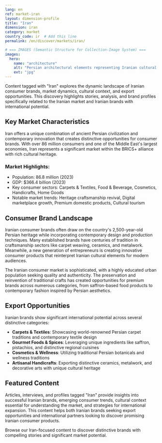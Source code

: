 ```yaml
---
lang: en
ref: market-iran
layout: dimension-profile
title: "Iran"
dimension: iran
category: market
country_code: ir  # Add this line
permalink: /en/discover/markets/iran/

# === IMAGES (Semantic Structure for Collection-Image System) ===
images:
  hero:
    name: "architecture"
    alt: "Persian architectural elements representing Iranian cultural heritage and craftsmanship"
    ext: "jpg"
---
```


Content tagged with "Iran" explores the dynamic landscape of Iranian consumer brands, market dynamics, cultural context, and export opportunities. This discovery highlights stories, analysis, and brand profiles specifically related to the Iranian market and Iranian brands with international potential.

## Key Market Characteristics

Iran offers a unique combination of ancient Persian civilization and contemporary innovation that creates distinctive opportunities for consumer brands. With over 86 million consumers and one of the Middle East's largest economies, Iran represents a significant market within the BRICS+ alliance with rich cultural heritage.

### Market Highlights:
- Population: 86.8 million (2023)
- GDP: $366.4 billion (2023)
- Key consumer sectors: Carpets & Textiles, Food & Beverage, Cosmetics, Handicrafts, Home Goods
- Notable market trends: Heritage craftsmanship revival, Digital marketplace growth, Premium domestic products, Cultural tourism

## Consumer Brand Landscape

Iranian consumer brands often draw on the country's 2,500-year-old Persian heritage while incorporating contemporary design and production techniques. Many established brands have centuries of tradition in craftsmanship sectors like carpet weaving, ceramics, and metalwork. Meanwhile, a new generation of entrepreneurs is creating innovative consumer products that reinterpret Iranian cultural elements for modern audiences.

The Iranian consumer market is sophisticated, with a highly educated urban population seeking quality and authenticity. The preservation and reinvention of traditional crafts has created opportunities for premium brands across numerous categories, from saffron-based food products to contemporary fashion inspired by Persian aesthetics.

## Export Opportunities

Iranian brands show significant international potential across several distinctive categories:

- **Carpets & Textiles**: Showcasing world-renowned Persian carpet traditions and contemporary textile design
- **Gourmet Foods & Spices**: Leveraging unique ingredients like saffron, pistachios, and distinctive regional cuisines
- **Cosmetics & Wellness**: Utilizing traditional Persian botanicals and wellness traditions
- **Artisanal Handicrafts**: Exporting distinctive ceramics, metalwork, and decorative arts with unique cultural heritage

## Featured Content

Articles, interviews, and profiles tagged "Iran" provide insights into successful Iranian brands, emerging consumer trends, cultural context essential for understanding the market, and strategies for international expansion. This content helps both Iranian brands seeking export opportunities and international partners looking to discover promising Iranian consumer products.

Browse our Iran-focused content to discover distinctive brands with compelling stories and significant market potential.